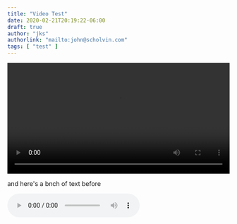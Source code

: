 ```yaml
---
title: "Video Test"
date: 2020-02-21T20:19:22-06:00
draft: true
author: "jks"
authorlink: "mailto:john@scholvin.com"
tags: [ "test" ]
---
```


<video width="100%" controls>
 <source src="/2020/vid/clip2-720.mp4" type="video/mp4">
  Your browser does not support this video format.
</video>

and here's a bnch of text before

<audio controls>
  <source src="/2020/mp3/heels.mp3" type="audio/mp3">
  your browser is a dud
</audio>

